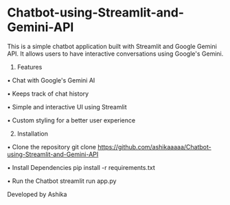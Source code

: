 # Chatbot-using-Streamlit-and-Gemini-API

This is a simple chatbot application built with Streamlit and Google Gemini API. It allows users to have interactive conversations using Google's Gemini.

1. Features
   
•	Chat with Google's Gemini AI

•	Keeps track of chat history

•	Simple and interactive UI using Streamlit

•	Custom styling for a better user experience


2. Installation

•	Clone the repository 
git clone https://github.com/ashikaaaaa/Chatbot-using-Streamlit-and-Gemini-API

•	Install Dependencies
pip install -r requirements.txt

•	Run the Chatbot
streamlit run app.py

Developed by Ashika 
